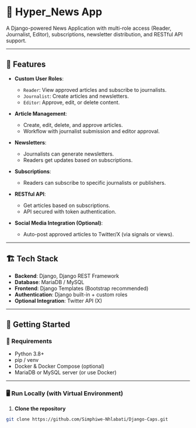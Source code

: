 # 📰 Hyper_News App

A Django-powered News Application with multi-role access (Reader, Journalist, Editor), subscriptions, newsletter distribution, and RESTful API support.

---

## 📌 Features

- **Custom User Roles**:  
  - `Reader`: View approved articles and subscribe to journalists.  
  - `Journalist`: Create articles and newsletters.  
  - `Editor`: Approve, edit, or delete content.  

- **Article Management**:  
  - Create, edit, delete, and approve articles.  
  - Workflow with journalist submission and editor approval.

- **Newsletters**:  
  - Journalists can generate newsletters.  
  - Readers get updates based on subscriptions.

- **Subscriptions**:  
  - Readers can subscribe to specific journalists or publishers.

- **RESTful API**:  
  - Get articles based on subscriptions.  
  - API secured with token authentication.

- **Social Media Integration (Optional)**:  
  - Auto-post approved articles to Twitter/X (via signals or views).

---

## 🏗️ Tech Stack

- **Backend**: Django, Django REST Framework  
- **Database**: MariaDB / MySQL  
- **Frontend**: Django Templates (Bootstrap recommended)  
- **Authentication**: Django built-in + custom roles  
- **Optional Integration**: Twitter API (X)

---

## 🚀 Getting Started

### 🔧 Requirements

- Python 3.8+
- pip / venv
- Docker & Docker Compose (optional)
- MariaDB or MySQL server (or use Docker)

---

### 🖥️ Run Locally (with Virtual Environment)

1. **Clone the repository**
```bash
git clone https://github.com/Simphiwe-Nhlabati/Django-Caps.git


